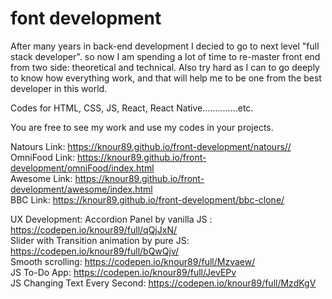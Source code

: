 # font development
After many years in back-end development I decied to go to next level "full stack developer". so now I am spending a lot of time to re-master front end from two side: theoretical and technical. Also try hard as I can to go deeply to know how everything work, and that will help me to be one from the best developer in this world.

Codes for HTML, CSS, JS, React, React Native..............etc.

You are free to see my work and use my codes in your projects.

Natours Link:  https://knour89.github.io/front-development/natours// <br>
OmniFood Link:  https://knour89.github.io/front-development/omniFood/index.html  <br>
Awesome Link: https://knour89.github.io/front-development/awesome/index.html <br>
BBC Link: https://knour89.github.io/front-development/bbc-clone/   <br>









UX Development:
Accordion Panel by vanilla JS : https://codepen.io/knour89/full/qQjJxN/
 <br>
Slider with Transition animation by pure JS: https://codepen.io/knour89/full/bQwQjv/
<br>
Smooth scrolling: https://codepen.io/knour89/full/Mzvaew/
<br>
JS To-Do App: https://codepen.io/knour89/full/JevEPv
<br>
JS Changing Text Every Second: https://codepen.io/knour89/full/MzdKgV
